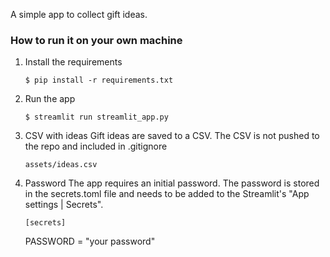 A simple app to collect gift ideas.

### How to run it on your own machine

1. Install the requirements
   ```
   $ pip install -r requirements.txt
   ```

2. Run the app
   ```
   $ streamlit run streamlit_app.py
   ```

3. CSV with ideas
Gift ideas are saved to a CSV. The CSV is not pushed to the repo and included in .gitignore
   ```
   assets/ideas.csv
   ```

4. Password
The app requires an initial password. The password is stored in the secrets.toml file and needs to be added to the Streamlit's "App settings | Secrets".
   ```
   [secrets]
   ```
   PASSWORD = "your password"
   ```
